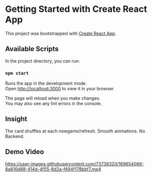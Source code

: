 # Getting Started with Create React App

This project was bootstrapped with [Create React App](https://github.com/facebook/create-react-app).

## Available Scripts

In the project directory, you can run:

### `npm start`

Runs the app in the development mode.\
Open [http://localhost:3000](http://localhost:3000) to view it in your browser.

The page will reload when you make changes.\
You may also see any lint errors in the console.

## Insight
The card shuffles at each newgame/refresh.
Smooth animations.
No Backend.

## Demo Video

https://user-images.githubusercontent.com/73739320/169654066-8a816d88-414d-4f55-8d2a-f494f178bbf7.mp4

